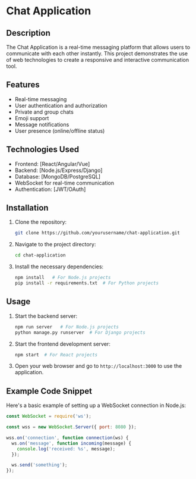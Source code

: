 # Chat Application

## Description
The Chat Application is a real-time messaging platform that allows users to communicate with each other instantly. This project demonstrates the use of web technologies to create a responsive and interactive communication tool.

## Features
- Real-time messaging
- User authentication and authorization
- Private and group chats
- Emoji support
- Message notifications
- User presence (online/offline status)

## Technologies Used
- Frontend: [React/Angular/Vue]
- Backend: [Node.js/Express/Django]
- Database: [MongoDB/PostgreSQL]
- WebSocket for real-time communication
- Authentication: [JWT/OAuth]

## Installation
1. Clone the repository:
    ```sh
    git clone https://github.com/yourusername/chat-application.git
    ```
2. Navigate to the project directory:
    ```sh
    cd chat-application
    ```
3. Install the necessary dependencies:
    ```sh
    npm install   # For Node.js projects
    pip install -r requirements.txt  # For Python projects
    ```

## Usage
1. Start the backend server:
    ```sh
    npm run server   # For Node.js projects
    python manage.py runserver  # For Django projects
    ```
2. Start the frontend development server:
    ```sh
    npm start  # For React projects
    ```
3. Open your web browser and go to `http://localhost:3000` to use the application.

## Example Code Snippet
Here's a basic example of setting up a WebSocket connection in Node.js:

```javascript
const WebSocket = require('ws');

const wss = new WebSocket.Server({ port: 8080 });

wss.on('connection', function connection(ws) {
  ws.on('message', function incoming(message) {
    console.log('received: %s', message);
  });

  ws.send('something');
});
